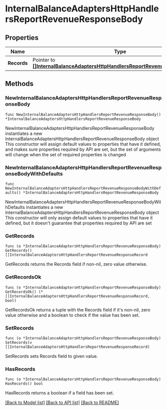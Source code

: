 # InternalBalanceAdaptersHttpHandlersReportRevenueResponseBody

## Properties

Name | Type | Description | Notes
------------ | ------------- | ------------- | -------------
**Records** | Pointer to [**[]InternalBalanceAdaptersHttpHandlersReportRevenueResponseRecord**](InternalBalanceAdaptersHttpHandlersReportRevenueResponseRecord.md) |  | [optional] 

## Methods

### NewInternalBalanceAdaptersHttpHandlersReportRevenueResponseBody

`func NewInternalBalanceAdaptersHttpHandlersReportRevenueResponseBody() *InternalBalanceAdaptersHttpHandlersReportRevenueResponseBody`

NewInternalBalanceAdaptersHttpHandlersReportRevenueResponseBody instantiates a new InternalBalanceAdaptersHttpHandlersReportRevenueResponseBody object
This constructor will assign default values to properties that have it defined,
and makes sure properties required by API are set, but the set of arguments
will change when the set of required properties is changed

### NewInternalBalanceAdaptersHttpHandlersReportRevenueResponseBodyWithDefaults

`func NewInternalBalanceAdaptersHttpHandlersReportRevenueResponseBodyWithDefaults() *InternalBalanceAdaptersHttpHandlersReportRevenueResponseBody`

NewInternalBalanceAdaptersHttpHandlersReportRevenueResponseBodyWithDefaults instantiates a new InternalBalanceAdaptersHttpHandlersReportRevenueResponseBody object
This constructor will only assign default values to properties that have it defined,
but it doesn't guarantee that properties required by API are set

### GetRecords

`func (o *InternalBalanceAdaptersHttpHandlersReportRevenueResponseBody) GetRecords() []InternalBalanceAdaptersHttpHandlersReportRevenueResponseRecord`

GetRecords returns the Records field if non-nil, zero value otherwise.

### GetRecordsOk

`func (o *InternalBalanceAdaptersHttpHandlersReportRevenueResponseBody) GetRecordsOk() (*[]InternalBalanceAdaptersHttpHandlersReportRevenueResponseRecord, bool)`

GetRecordsOk returns a tuple with the Records field if it's non-nil, zero value otherwise
and a boolean to check if the value has been set.

### SetRecords

`func (o *InternalBalanceAdaptersHttpHandlersReportRevenueResponseBody) SetRecords(v []InternalBalanceAdaptersHttpHandlersReportRevenueResponseRecord)`

SetRecords sets Records field to given value.

### HasRecords

`func (o *InternalBalanceAdaptersHttpHandlersReportRevenueResponseBody) HasRecords() bool`

HasRecords returns a boolean if a field has been set.


[[Back to Model list]](../README.md#documentation-for-models) [[Back to API list]](../README.md#documentation-for-api-endpoints) [[Back to README]](../README.md)


